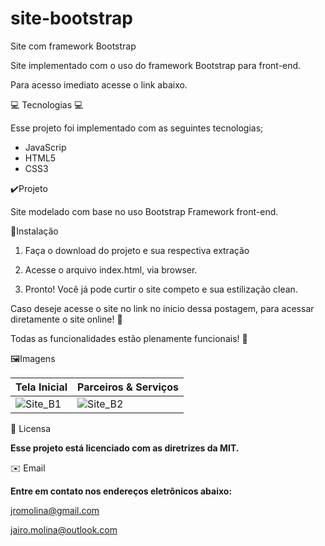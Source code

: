 # site-bootstrap
Site com framework Bootstrap

Site implementado com o uso do framework Bootstrap para front-end.

Para acesso imediato acesse o link abaixo.

:computer: Tecnologias :computer:

Esse projeto foi implementado com as seguintes tecnologias;
 * JavaScrip
 * HTML5
 * CSS3
 
✔️Projeto

Site modelado com base no uso Bootstrap Framework front-end.

🚩Instalação

1. Faça o download do projeto e sua respectiva extração

2. Acesse o arquivo index.html, via browser.

3. Pronto! Você já pode curtir o site competo e sua estilização clean. 

Caso deseje acesse o site no link no inicio dessa postagem, para acessar diretamente o site online! :minidisc:

Todas as funcionalidades estão plenamente funcionais! :dart:

🖼️Imagens

| Tela Inicial | Parceiros & Serviços | 
|---|---|
| ![Site_B1](https://user-images.githubusercontent.com/30197988/99709819-87f29500-2a7e-11eb-802c-7f2f05b5cb1b.png) | ![Site_B2](https://user-images.githubusercontent.com/30197988/99710311-27b02300-2a7f-11eb-803c-daae87c48b77.png) | 


📃 Licensa

**Esse projeto está licenciado com as diretrizes da MIT.**

✉️ Email

**Entre em contato nos endereços eletrônicos abaixo:**

jromolina@gmail.com

jairo.molina@outlook.com
